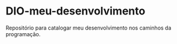 # DIO-meu-desenvolvimento
Repositório para catalogar meu desenvolvimento nos caminhos da programação.

